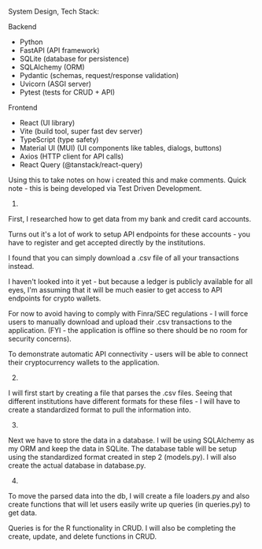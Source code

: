 System Design, Tech Stack: 

Backend
- Python
- FastAPI (API framework)
- SQLite (database for persistence)
- SQLAlchemy (ORM)
- Pydantic (schemas, request/response validation)
- Uvicorn (ASGI server)
- Pytest (tests for CRUD + API)

Frontend
- React (UI library)
- Vite (build tool, super fast dev server)
- TypeScript (type safety)
- Material UI (MUI) (UI components like tables, dialogs, buttons)
- Axios (HTTP client for API calls)
- React Query (@tanstack/react-query)

Using this to take notes on how i created this and make comments. Quick note - this is being developed via Test Driven Development.

1.

First, I researched how to get data from my bank and credit card accounts. 

Turns out it's a lot of work to setup API endpoints for these accounts - you have to register and get accepted directly by the institutions. 

I found that you can simply download a .csv file of all your transactions instead. 

I haven't looked into it yet - but because a ledger is publicly available for all eyes, I'm assuming that it will be much easier to get access to API endpoints for crypto wallets. 

For now to avoid having to comply with Finra/SEC regulations - I will force users to manually download and upload their .csv transactions to the application. (FYI - the application is offline so there should be no room for security concerns).

To demonstrate automatic API connectivity - users will be able to connect their cryptocurrency wallets to the application. 

2. 

I will first start by creating a file that parses the .csv files. Seeing that different institutions have different formats for these files - I will have to create a standardized format to pull the information into.

3.

Next we have to store the data in a database. I will be using SQLAlchemy as my ORM and keep the data in SQLite. The database table will be setup using the standardized format created in step 2 (models.py). I will also create the actual database in database.py. 

4. 

To move the parsed data into the db, I will create a file loaders.py and also create functions that will let users easily write up queries (in queries.py) to get data. 

Queries is for the R functionality in CRUD. I will also be completing the create, update, and delete functions in CRUD. 